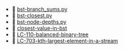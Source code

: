 * 📄 [bst-branch_sums.py](bst-branch_sums.py)
* 📄 [bst-closest.py](bst-closest.py)
* 📄 [bst-node-depths.py](bst-node-depths.py)
* 📄 [closest-value-in-bst](closest-value-in-bst.md)
* 📄 [LC-110-balanced-binary-tree](LC-110-balanced-binary-tree.md)
* 📄 [LC-703-kth-largest-element-in-a-stream](LC-703-kth-largest-element-in-a-stream.md)

